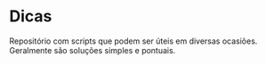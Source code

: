 # Dicas

Repositório com scripts que podem ser úteis em diversas ocasiões. Geralmente são soluções simples e pontuais.